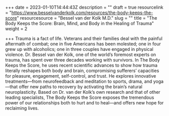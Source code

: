 +++
date = 2023-01-10T14:44:43Z
description = ""
draft = true
resourcelink = "https://www.besselvanderkolk.com/resources/the-body-keeps-the-score"
resourcesource = "Bessel van der Kolk M.D."
slug = ""
title = "The Body Keeps the Score: Brain, Mind, and Body in the Healing of Trauma"
weight = 2

+++
Trauma is a fact of life. Veterans and their families deal with the painful aftermath of combat; one in five Americans has been molested; one in four grew up with alcoholics; one in three couples have engaged in physical violence. Dr. Bessel van der Kolk, one of the world’s foremost experts on trauma, has spent over three decades working with survivors. In The Body Keeps the Score, he uses recent scientific advances to show how trauma literally reshapes both body and brain, compromising sufferers’ capacities for pleasure, engagement, self-control, and trust. He explores innovative treatments—from neurofeedback and meditation to sports, drama, and yoga—that offer new paths to recovery by activating the brain’s natural neuroplasticity. Based on Dr. van der Kolk’s own research and that of other leading specialists, The Body Keeps the Score exposes the tremendous power of our relationships both to hurt and to heal—and offers new hope for reclaiming lives.
